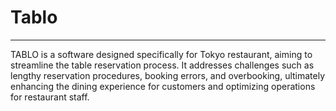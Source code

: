 # Tablo
--------------

TABLO is a software designed specifically for Tokyo restaurant, 
aiming to streamline the table reservation process. It addresses challenges such as lengthy reservation procedures,
booking errors, and overbooking, ultimately enhancing the dining experience for customers and optimizing operations for restaurant staff.
